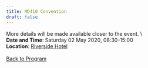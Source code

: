 ```yaml
---
title: MD410 Convention
draft: false
---
```


More details will be made available closer to the event. \\
\
**Date and Time**: Saturday 02 May 2020, 08:30-15:00 \
**Location**: [Riverside Hotel](/venue)
\
\
[Back to Program](/program)
